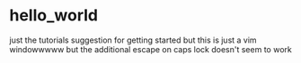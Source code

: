# hello_world
just the tutorials suggestion for getting started
but this is just a vim windowwwww
but the additional escape on caps lock doesn't seem to work

